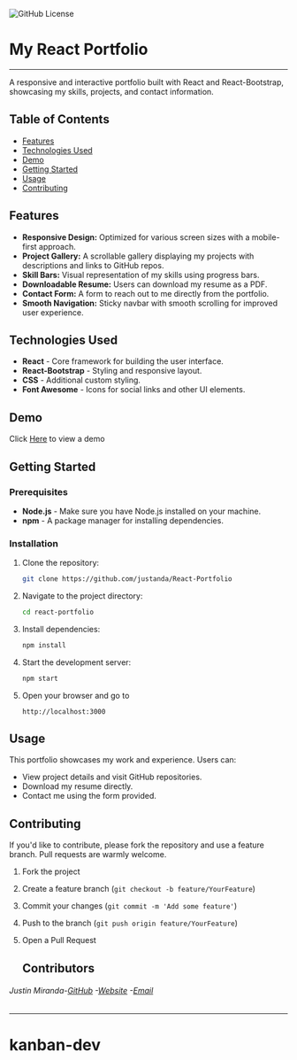 ![GitHub License](https://img.shields.io/badge/license-MIT)

# My React Portfolio

---

A responsive and interactive portfolio built with React and React-Bootstrap, showcasing my skills, projects, and contact information.

## Table of Contents

- [Features](#features)
- [Technologies Used](#technologies-used)
- [Demo](#demo)
- [Getting Started](#getting-started)
- [Usage](#usage)
- [Contributing](#contributing)

## Features

- **Responsive Design:** Optimized for various screen sizes with a mobile-first approach.
- **Project Gallery:** A scrollable gallery displaying my projects with descriptions and links to GitHub repos.
- **Skill Bars:** Visual representation of my skills using progress bars.
- **Downloadable Resume:** Users can download my resume as a PDF.
- **Contact Form:** A form to reach out to me directly from the portfolio.
- **Smooth Navigation:** Sticky navbar with smooth scrolling for improved user experience.

## Technologies Used

- **React** - Core framework for building the user interface.
- **React-Bootstrap** - Styling and responsive layout.
- **CSS** - Additional custom styling.
- **Font Awesome** - Icons for social links and other UI elements.

## Demo

Click [Here](https://justinmirandaportfollio.netlify.app/) to view a demo

## Getting Started

### Prerequisites

- **Node.js** - Make sure you have Node.js installed on your machine.
- **npm** - A package manager for installing dependencies.

### Installation

1. Clone the repository:
   ```bash
   git clone https://github.com/justanda/React-Portfolio
   ```
2. Navigate to the project directory:
   ```bash
   cd react-portfolio
   ```
3. Install dependencies:
   ```bash
   npm install
   ```
4. Start the development server:
   ```bash
   npm start
   ```
5. Open your browser and go to

   ```
   http://localhost:3000
   ```

## Usage

This portfolio showcases my work and experience. Users can:

- View project details and visit GitHub repositories.
- Download my resume directly.
- Contact me using the form provided.

## Contributing

If you'd like to contribute, please fork the repository and use a feature branch. Pull requests are warmly welcome.

1.  Fork the project
2.  Create a feature branch (`git checkout -b feature/YourFeature`)
3.  Commit your changes (`git commit -m 'Add some feature'`)
4.  Push to the branch (`git push origin feature/YourFeature`)
5.  Open a Pull Request

    ## Contributors

###### Justin Miranda-[GitHub](https://github.com/justanda) -[Website](https://justinmirandaportfollio.netlify.app/) -[Email](mailto:miranda.justin93@gmail.com)

---
# kanban-dev
